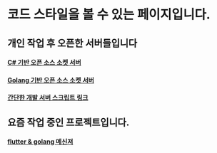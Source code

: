 # 코드 스타일을 볼 수 있는 페이지입니다.

## 개인 작업 후 오픈한 서버들입니다

#### [C# 기반 오픈 소스 소켓 서버](https://github.com/fatherscott/GoodTiger)

#### [Golang 기반 오픈 소스 소켓 서버](https://github.com/fatherscott/huchat)

#### [간단한 개발 서버 스크립트 링크](https://github.com/ini64/DevServer)

## 요즘 작업 중인 프로젝트입니다.

#### [flutter & golang 메신져](https://github.com/fatherscott/niko)
